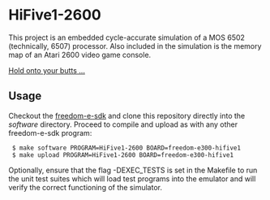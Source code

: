 # HiFive1-2600

This project is an embedded cycle-accurate simulation of a MOS 6502 (technically, 6507)
processor. Also included in the simulation is the memory map of an Atari 2600 
video game console.

[Hold onto your butts ...](https://www.youtube.com/watch?v=HKK4KmDlj8U)

## Usage

Checkout the [freedom-e-sdk](https://github.com/sifive/freedom-e-sdk) and clone 
this repository directly into the *software* directory. Proceed to compile and 
upload as with any other freedom-e-sdk program:

```
 $ make software PROGRAM=HiFive1-2600 BOARD=freedom-e300-hifive1
 $ make upload PROGRAM=HiFive1-2600 BOARD=freedom-e300-hifive1
```

Optionally, ensure that the flag -DEXEC_TESTS is set in the Makefile to run the 
unit test suites which will load test programs into the emulator and will verify 
the correct functioning of the simulator.

